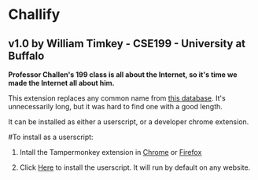 # Challify
## v1.0 by William Timkey - CSE199 - University at Buffalo

**Professor Challen's 199 class is all about the Internet, so it's time we made the Internet all about him.**

This extension replaces any common name from [this database](https://github.com/enorvelle/NameDatabases/blob/master/NamesDatabases/first%20names/us.txt). It's unnecessarily long, but it was hard to find one with a good length.

It can be installed as either a userscript, or a developer chrome extension.

#To install as a userscript:

1. Intall the Tampermonkey extension in [Chrome](https://chrome.google.com/webstore/detail/tampermonkey/dhdgffkkebhmkfjojejmpbldmpobfkfo) or [Firefox](https://addons.mozilla.org/en-US/firefox/addon/tampermonkey/) 

2. Click [Here](https://github.com/wtimkey/Challify/master/Userscript/Challify.js) to install the userscript. It will run by default on any website.
